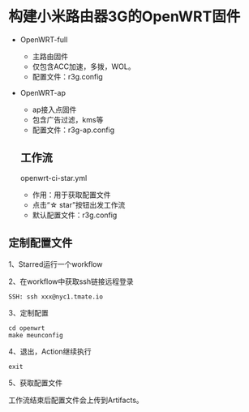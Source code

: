 # 构建小米路由器3G的OpenWRT固件

- OpenWRT-full
  - 主路由固件
  - 仅包含ACC加速，多拨，WOL。
  - 配置文件：r3g.config
  
- OpenWRT-ap
  - ap接入点固件
  - 包含广告过滤，kms等
  - 配置文件：r3g-ap.config
  
  ## 工作流
  
  openwrt-ci-star.yml
  
  - 作用：用于获取配置文件
  - 点击“☆ star”按钮出发工作流
  - 默认配置文件：r3g.config

## 定制配置文件

1、Starred运行一个workflow

2、在workflow中获取ssh链接远程登录

```shell
SSH: ssh xxx@nyc1.tmate.io
```

3、定制配置

```shell
cd openwrt
make meunconfig
```

4、退出，Action继续执行

```shell
exit
```

5、获取配置文件

工作流结束后配置文件会上传到Artifacts。